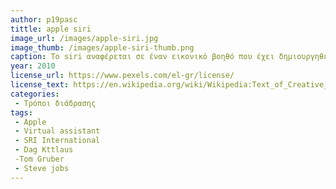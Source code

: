 ```yaml
---
author: p19pasc
tittle: apple siri
image_url: /images/apple-siri.jpg
image_thumb: /images/apple-siri-thumb.png
caption: Το siri αναφέρεται σε έναν εικονικό βοηθό που έχει δημιουργηθεί στο SRI International Κέντρο Τεχνητής Νοημοσύνης από τους Dag Kittlaus, Tom Gruber και εξαγοράστηκε το 2010 από την Apple Inc συγκεκριμένα από τον Steve Jobs. Χρησημοποιεί την φυσική γλώσσα ώστε να απαντά στα ερωτήματα του χρήστη και να πραγματοποιεί λειτουργίες που της επιβάλλονται όπως η περιήγηση στο διαδίκτυο, πραγματοποιήση κλήσης ή αποστολής μηνύματος σε μια επαφή ενώ ακόμα και η αναπαραγωγή ενός τραγουδιού. 
year: 2010
license_url: https://www.pexels.com/el-gr/license/
license_text: https://en.wikipedia.org/wiki/Wikipedia:Text_of_Creative_Commons_Attribution-ShareAlike_3.0_Unported_License
categories:
 - Τρόποι διάδρασης
tags:
 - Apple
 - Virtual assistant
 - SRI International
 - Dag Kttlaus 
 -Tom Gruber
 - Steve jobs
---
```

